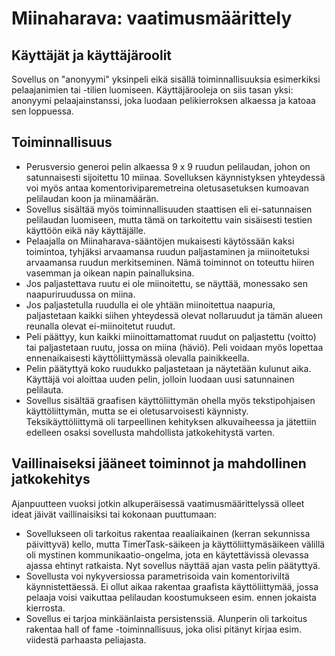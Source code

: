 # Miinaharava: vaatimusmäärittely

## Käyttäjät ja käyttäjäroolit

Sovellus on "anonyymi" yksinpeli eikä sisällä toiminnallisuuksia esimerkiksi pelaajanimien tai -tilien luomiseen. Käyttäjärooleja on siis tasan yksi: anonyymi pelaajainstanssi, joka luodaan pelikierroksen alkaessa ja katoaa sen loppuessa.

## Toiminnallisuus

* Perusversio generoi pelin alkaessa 9 x 9 ruudun pelilaudan, johon on satunnaisesti sijoitettu 10 miinaa. Sovelluksen käynnistyksen yhteydessä voi myös antaa komentoriviparemetreina oletusasetuksen kumoavan pelilaudan koon ja miinamäärän. 
* Sovellus sisältää myös toiminnallisuuden staattisen eli ei-satunnaisen pelilaudan luomiseen, mutta tämä on tarkoitettu vain sisäisesti testien käyttöön eikä näy käyttäjälle.
* Pelaajalla on Miinaharava-sääntöjen mukaisesti käytössään kaksi toimintoa, tyhjäksi arvaamansa ruudun paljastaminen ja miinoitetuksi arvaamansa ruudun merkitseminen. Nämä toiminnot on toteuttu hiiren vasemman ja oikean napin painalluksina.
* Jos paljastettava ruutu ei ole miinoitettu, se näyttää, monessako sen naapuriruudussa on miina.
* Jos paljastetulla ruudulla ei ole yhtään miinoitettua naapuria, paljastetaan kaikki siihen yhteydessä olevat nollaruudut ja tämän alueen reunalla olevat ei-miinoitetut ruudut.
* Peli päättyy, kun kaikki miinoittamattomat ruudut on paljastettu (voitto) tai paljastetaan ruutu, jossa on miina (häviö). Peli voidaan myös lopettaa ennenaikaisesti käyttöliittymässä olevalla painikkeella.
* Pelin päätyttyä koko ruudukko paljastetaan ja näytetään kulunut aika. Käyttäjä voi aloittaa uuden pelin, jolloin luodaan uusi satunnainen pelilauta.
* Sovellus sisältää graafisen käyttöliittymän ohella myös tekstipohjaisen käyttöliittymän, mutta se ei oletusarvoisesti käynnisty. Teksikäyttöliittymä oli tarpeellinen kehityksen alkuvaiheessa ja jätettiin edelleen osaksi sovellusta mahdollista jatkokehitystä varten.

## Vaillinaiseksi jääneet toiminnot ja mahdollinen jatkokehitys

Ajanpuutteen vuoksi jotkin alkuperäisessä vaatimusmäärittelyssä olleet ideat jäivät vaillinaisiksi tai kokonaan puuttumaan:

* Sovellukseen oli tarkoitus rakentaa reaaliaikainen (kerran sekunnissa päivittyvä) kello, mutta TimerTask-säikeen ja käyttöliittymäsäikeen välillä oli mystinen kommunikaatio-ongelma, jota en käytettävissä olevassa ajassa ehtinyt ratkaista. Nyt sovellus näyttää ajan vasta pelin päätyttyä.
* Sovellusta voi nykyversiossa parametrisoida vain komentoriviltä käynnistettäessä. Ei ollut aikaa rakentaa graafista käyttöliittymää, jossa pelaaja voisi vaikuttaa pelilaudan koostumukseen esim. ennen jokaista kierrosta.
* Sovellus ei tarjoa minkäänlaista persistenssiä. Alunperin oli tarkoitus rakentaa hall of fame -toiminnallisuus, joka olisi pitänyt kirjaa esim. viidestä parhaasta peliajasta.
